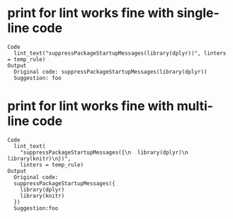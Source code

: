 # print for lint works fine with single-line code

    Code
      lint_text("suppressPackageStartupMessages(library(dplyr))", linters = temp_rule)
    Output
      Original code: suppressPackageStartupMessages(library(dplyr)) 
      Suggestion: foo 

# print for lint works fine with multi-line code

    Code
      lint_text(
        "suppressPackageStartupMessages({\n  library(dplyr)\n  library(knitr)\n})",
        linters = temp_rule)
    Output
      Original code:
      suppressPackageStartupMessages({
        library(dplyr)
        library(knitr)
      })
      Suggestion:foo
      

